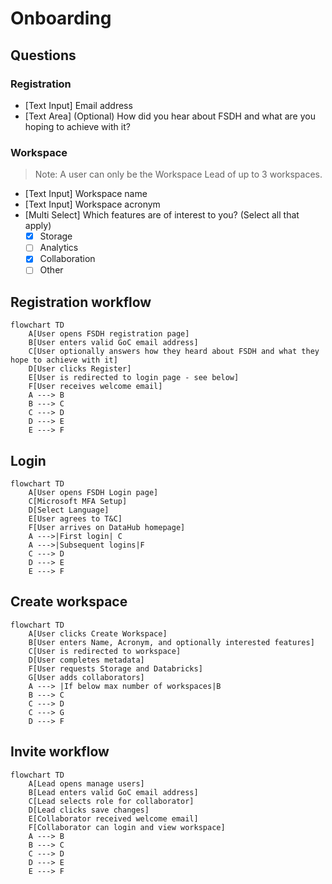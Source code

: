 # Onboarding

## Questions

### Registration

- [Text Input] Email address
- [Text Area] (Optional) How did you hear about FSDH and what are you hoping to achieve with it?

### Workspace

> Note: A user can only be the Workspace Lead of up to 3 workspaces.

- [Text Input] Workspace name
- [Text Input] Workspace acronym
- [Multi Select] Which features are of interest to you? (Select all that apply)
  - [x] Storage
  - [ ] Analytics
  - [x] Collaboration
  - [ ] Other

## Registration workflow
```mermaid
flowchart TD
    A[User opens FSDH registration page]
    B[User enters valid GoC email address]
    C[User optionally answers how they heard about FSDH and what they hope to achieve with it]
    D[User clicks Register]
    E[User is redirected to login page - see below]
    F[User receives welcome email]
    A ---> B
    B ---> C
    C ---> D
    D ---> E    
    E ---> F
```

## Login
```mermaid
flowchart TD 
    A[User opens FSDH Login page]
    C[Microsoft MFA Setup]
    D[Select Language]
    E[User agrees to T&C]
    F[User arrives on DataHub homepage]
    A --->|First login| C
    A --->|Subsequent logins|F
    C ---> D
    D ---> E
    E ---> F

```

## Create workspace

```mermaid
flowchart TD
    A[User clicks Create Workspace]
    B[User enters Name, Acronym, and optionally interested features]
    C[User is redirected to workspace]
    D[User completes metadata]
    F[User requests Storage and Databricks]
    G[User adds collaborators]
    A ---> |If below max number of workspaces|B
    B ---> C
    C ---> D
    C ---> G
    D ---> F
```

## Invite workflow
```mermaid
flowchart TD
    A[Lead opens manage users]
    B[Lead enters valid GoC email address]
    C[Lead selects role for collaborator]
    D[Lead clicks save changes]
    E[Collaborator received welcome email]
    F[Collaborator can login and view workspace]
    A ---> B
    B ---> C
    C ---> D
    D ---> E
    E ---> F
```